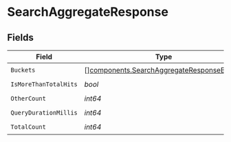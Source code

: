 # SearchAggregateResponse


## Fields

| Field                                                                                                  | Type                                                                                                   | Required                                                                                               | Description                                                                                            |
| ------------------------------------------------------------------------------------------------------ | ------------------------------------------------------------------------------------------------------ | ------------------------------------------------------------------------------------------------------ | ------------------------------------------------------------------------------------------------------ |
| `Buckets`                                                                                              | [][components.SearchAggregateResponseBucket](../../models/components/searchaggregateresponsebucket.md) | :heavy_check_mark:                                                                                     | N/A                                                                                                    |
| `IsMoreThanTotalHits`                                                                                  | *bool*                                                                                                 | :heavy_check_mark:                                                                                     | N/A                                                                                                    |
| `OtherCount`                                                                                           | *int64*                                                                                                | :heavy_check_mark:                                                                                     | N/A                                                                                                    |
| `QueryDurationMillis`                                                                                  | *int64*                                                                                                | :heavy_check_mark:                                                                                     | N/A                                                                                                    |
| `TotalCount`                                                                                           | *int64*                                                                                                | :heavy_check_mark:                                                                                     | N/A                                                                                                    |